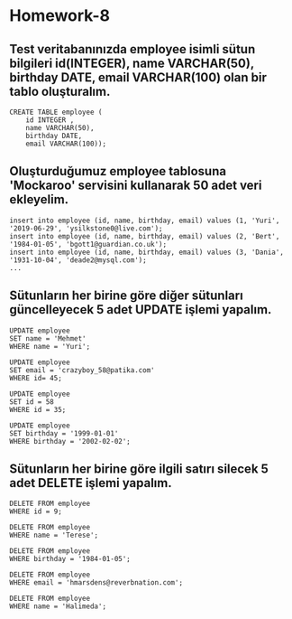 # Homework-8

## Test veritabanınızda employee isimli sütun bilgileri id(INTEGER), name VARCHAR(50), birthday DATE, email VARCHAR(100) olan bir tablo oluşturalım.
```
CREATE TABLE employee (
	id INTEGER ,
	name VARCHAR(50),
	birthday DATE,
	email VARCHAR(100));
```
## Oluşturduğumuz employee tablosuna 'Mockaroo' servisini kullanarak 50 adet veri ekleyelim.
```
insert into employee (id, name, birthday, email) values (1, 'Yuri', '2019-06-29', 'ysilkstone0@live.com');
insert into employee (id, name, birthday, email) values (2, 'Bert', '1984-01-05', 'bgott1@guardian.co.uk');
insert into employee (id, name, birthday, email) values (3, 'Dania', '1931-10-04', 'deade2@mysql.com');
...
```
## Sütunların her birine göre diğer sütunları güncelleyecek 5 adet UPDATE işlemi yapalım.
```
UPDATE employee
SET name = 'Mehmet'
WHERE name = 'Yuri';

UPDATE employee
SET email = 'crazyboy_58@patika.com'
WHERE id= 45;

UPDATE employee
SET id = 58
WHERE id = 35;

UPDATE employee
SET birthday = '1999-01-01'
WHERE birthday = '2002-02-02';
```
## Sütunların her birine göre ilgili satırı silecek 5 adet DELETE işlemi yapalım.
```
DELETE FROM employee
WHERE id = 9;

DELETE FROM employee
WHERE name = 'Terese';

DELETE FROM employee
WHERE birthday = '1984-01-05';

DELETE FROM employee
WHERE email = 'hmarsdens@reverbnation.com';

DELETE FROM employee
WHERE name = 'Halimeda';
```
